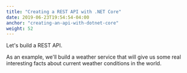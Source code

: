 ```yaml
---
title: "Creating a REST API with .NET Core"
date: 2019-06-23T19:54:54-04:00
anchor: "creating-an-api-with-dotnet-core"
weight: 52
---
```


Let's build a REST API. 

As an example, we'll build a weather service that will give us some real interesting facts about current weather conditions in the world.